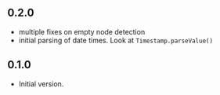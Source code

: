 ## 0.2.0
  - multiple fixes on empty node detection
  - initial parsing of date times. Look at `Timestamp.parseValue()`

## 0.1.0

- Initial version.
